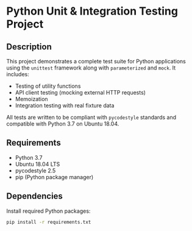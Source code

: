 #  Python Unit & Integration Testing Project

## Description

This project demonstrates a complete test suite for Python applications using the `unittest` framework along with `parameterized` and `mock`. It includes:

- Testing of utility functions
- API client testing (mocking external HTTP requests)
- Memoization
- Integration testing with real fixture data

All tests are written to be compliant with `pycodestyle` standards and compatible with Python 3.7 on Ubuntu 18.04.

##  Requirements

- Python 3.7
- Ubuntu 18.04 LTS
- pycodestyle 2.5
- pip (Python package manager)


##  Dependencies

Install required Python packages:

```bash
pip install -r requirements.txt



